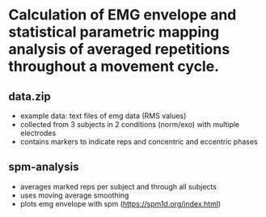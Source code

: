 # Calculation of EMG envelope and statistical parametric mapping analysis of averaged repetitions throughout a movement cycle.

## data.zip
- example data: text files of emg data (RMS values)
- collected from 3 subjects in 2 conditions (norm/exo) with multiple electrodes
- contains markers to indicate reps and concentric and eccentric phases

## spm-analysis
- averages marked reps per subject and through all subjects
- uses moving average smoothing
- plots emg envelope with spm (https://spm1d.org/index.html)
